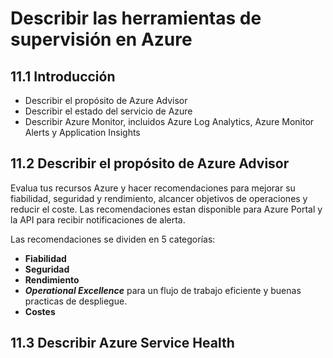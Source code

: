 # Describir las herramientas de supervisión en Azure

## 11.1 Introducción

- Describir el propósito de Azure Advisor
- Describir el estado del servicio de Azure
- Describir Azure Monitor, incluidos Azure Log Analytics, Azure Monitor Alerts y Application Insights

## 11.2 Describir el propósito de Azure Advisor

Evalua tus recursos Azure y hacer recomendaciones para mejorar su fiabilidad, seguridad y rendimiento, alcancer objetivos de operaciones y reducir el coste. Las recomendaciones estan disponible para Azure Portal y la API para recibir notificaciones de alerta. 

Las recomendaciones se dividen en 5 categorías:

- **Fiabilidad**
- **Seguridad**
- **Rendimiento**
- **_Operational Excellence_** para un flujo de trabajo eficiente y buenas practicas de despliegue.
- **Costes**

## 11.3 Describir Azure Service Health

